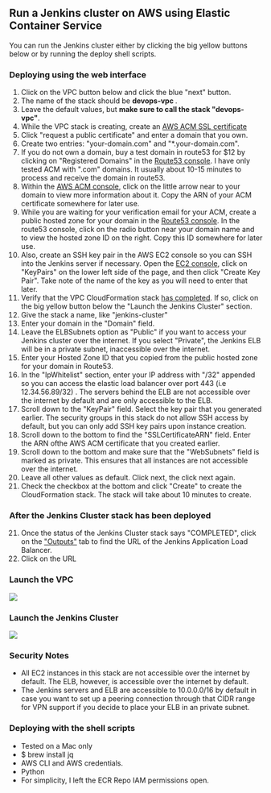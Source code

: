 ## Run a Jenkins cluster on AWS using Elastic Container Service
You can run the Jenkins cluster either by clicking the big yellow buttons below or by running the deploy shell scripts.


### Deploying using the web interface
1) Click on the VPC button below and click the blue "next" button.
2) The name of the stack should be <b> devops-vpc </b>.
3) Leave the default values, but <b> make sure to call the stack "devops-vpc"</b>.
4) While the VPC stack is creating, create an [AWS ACM SSL certificate](https://console.aws.amazon.com/acm)
5) Click "request a public certificate" and enter a domain that you own.
6) Create two entries: "your-domain.com" and "*.your-domain.com".
7) If you do not own a domain, buy a test domain in route53 for $12 by clicking on "Registered Domains" in the [Route53 console](http://console.aws.amazon.com/route53). I have only tested ACM with ".com" domains. It usually about 10-15 minutes to process and receive the domain in route53. 
8) Within the [AWS ACM console](https://console.aws.amazon.com/acm), click on the little arrow near to your domain to view more information about it. Copy the ARN of your ACM certificate somewhere for later use.
9) While you are waiting for your verification email for your ACM, create a public hosted zone for your domain in the [Route53 console](http://console.aws.amazon.com/route53). In the route53 console, click on the radio button near your domain name and to view the hosted zone ID on the right. Copy this ID somewhere for later use.
10) Also, create an SSH key pair in the AWS EC2 console so you can SSH into the Jenkins server if necessary. Open the [EC2 console](https://console.aws.amazon.com/ec2), click on "KeyPairs" on the lower left side of the page, and then click "Create Key Pair". Take note of the name of the key as you will need to enter that later.
11) Verify that the VPC CloudFormation stack [has completed](http://console.aws.amazon.com/cloudformation). If so, click on the big yellow button below the "Launch the Jenkins Cluster" section.
12) Give the stack a name, like "jenkins-cluster"
13) Enter your domain in the "Domain" field.
14) Leave the ELBSubnets option as "Public" if you want to access your Jenkins cluster over the internet. If you select "Private", the Jenkins ELB will be in a private subnet, inaccessible over the internet.
15) Enter your Hosted Zone ID that you copied from the public hosted zone for your domain in Route53.
16) In the "IpWhitelist" section, enter your IP address with "/32" appended so you can access the elastic load balancer over port 443 (i.e 12.34.56.89/32) . The servers behind the ELB are not accessible over the internet by default and are only accessible to the ELB. 
17) Scroll down to the "KeyPair" field. Select the key pair that you generated earlier. The security groups in this stack do not allow SSH access by default, but you can only add SSH key pairs upon instance creation.
18) Scroll down to the bottom to find the "SSLCertificateARN" field. Enter the ARN ofthe AWS ACM certificate that you created earlier. 
19) Scroll down to the bottom and make sure that the "WebSubnets" field is marked as private. This ensures that all instances are not accessible over the internet. 
20) Leave all other values as default. Click next, the click next again. 
21) Check the checkbox at the bottom and click "Create" to create the CloudFormation stack. The stack will take about 10 minutes to create.

### After the Jenkins Cluster stack has been deployed
21) Once the status of the Jenkins Cluster stack says "COMPLETED", click on the ["Outputs"](https://console.aws.amazon.com/cloudformation) tab to find the URL of the Jenkins Application Load Balancer. 
22) Click on the URL
 
  

<h3> Launch the VPC </h3>
</a>
<a href="https://console.aws.amazon.com/cloudformation/home?region=us-east-1#/stacks/new?templateURL=https://s3.amazonaws.com/jasondebolt-public/template-vpc.json">
<img src="https://s3.amazonaws.com/cloudformation-examples/cloudformation-launch-stack.png">
</a>

<h3> Launch the Jenkins Cluster </h3>
</a>
<a href="https://console.aws.amazon.com/cloudformation/home?region=us-east-1#/stacks/new?templateURL=https://s3.amazonaws.com/jasondebolt-public/template-jenkins-cluster.json">
<img src="https://s3.amazonaws.com/cloudformation-examples/cloudformation-launch-stack.png">
</a>

### Security Notes
* All EC2 instances in this stack are not accessible over the internet by default. The ELB, however, is accessible over the internet by default.
* The Jenkins servers and ELB are accessible to 10.0.0.0/16 by default in case you want to set up a peering connection through that CIDR range for VPN support if you decide to place your ELB in an private subnet.

### Deploying with the shell scripts
* Tested on a Mac only
* $ brew install jq
* AWS CLI and AWS credentials.
* Python
* For simplicity, I left the ECR Repo IAM permissions open.
